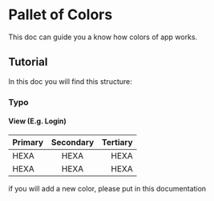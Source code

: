 # Pallet of Colors

This doc can guide you a know how colors of app works.

## Tutorial

In this doc you will find this structure: 

### Typo

#### View (E.g. Login)

| Primary       | Secondary     | Tertiary  |
| ------------- |:-------------:| ---------:|
| HEXA          | HEXA          |   HEXA    |
| HEXA          | HEXA          |   HEXA    |

if you will add a new color, please put in this documentation

